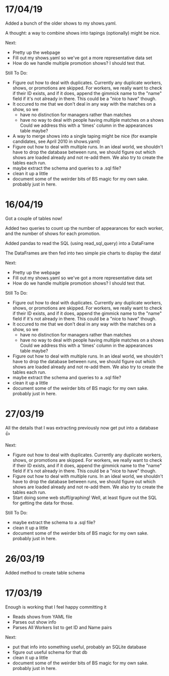 # 17/04/19
Added a bunch of the older shows to my shows.yaml. 

A thought: a way to combine shows into tapings (optionally) might be nice.

Next:
- Pretty up the webpage
- Fill out my shows.yaml so we've got a more representative data set
- How do we handle multiple promotion shows? I should test that.

Still To Do:
- Figure out how to deal with duplicates. Currently any duplicate workers, shows, or promotions are skipped. For workers, we really want to check if their ID exists, and if it does, append the gimmick name to the "name" field if it's not already in there. This could be a "nice to have" though.
- It occured to me that we don't deal in any way with the matches on a show, so we
    - have no distinction for managers rather than matches
    - have no way to deal with people having multiple matches on a shows
  Could we address this with a 'times' column in the appearances table maybe?
- A way to merge shows into a single taping might be nice (for example candidates, see April 2010 in shows.yaml)
- Figure out how to deal with multiple runs. In an ideal world, we shouldn't have to drop the database between runs, we should figure out which shows are loaded already and not re-add them. We also try to create the tables each run.
- maybe extract the schema and queries to a .sql file?
- clean it up a little
- document some of the weirder bits of BS magic for my own sake. probably just in here.

# 16/04/19
Got a couple of tables now!

Added two queries to count up the number of appearances for each worker, and the number of shows for each promotion.

Added pandas to read the SQL (using read_sql_query) into a DataFrame

The DataFrames are then fed into two simple pie charts to display the data!

Next:
- Pretty up the webpage
- Fill out my shows.yaml so we've got a more representative data set
- How do we handle multiple promotion shows? I should test that.

Still To Do:
- Figure out how to deal with duplicates. Currently any duplicate workers, shows, or promotions are skipped. For workers, we really want to check if their ID exists, and if it does, append the gimmick name to the "name" field if it's not already in there. This could be a "nice to have" though.
- It occured to me that we don't deal in any way with the matches on a show, so we
    - have no distinction for managers rather than matches
    - have no way to deal with people having multiple matches on a shows
  Could we address this with a 'times' column in the appearances table maybe?
- Figure out how to deal with multiple runs. In an ideal world, we shouldn't have to drop the database between runs, we should figure out which shows are loaded already and not re-add them. We also try to create the tables each run.
- maybe extract the schema and queries to a .sql file?
- clean it up a little
- document some of the weirder bits of BS magic for my own sake. probably just in here.

# 27/03/19
All the details that I was extracting previously now get put into a database 👍

Next:
- Figure out how to deal with duplicates. Currently any duplicate workers, shows, or promotions are skipped. For workers, we really want to check if their ID exists, and if it does, append the gimmick name to the "name" field if it's not already in there. This could be a "nice to have" though.
- Figure out how to deal with multiple runs. In an ideal world, we shouldn't have to drop the database between runs, we should figure out which shows are loaded already and not re-add them. We also try to create the tables each run.
- Start doing some web stuff/graphing! Well, at least figure out the SQL for getting the data for those.

Still To Do:
- maybe extract the schema to a .sql file?
- clean it up a little
- document some of the weirder bits of BS magic for my own sake. probably just in here.

# 26/03/19
Added method to create table schema

# 17/03/19
Enough is working that I feel happy committing it
- Reads shows from YAML file
- Parses out show info
- Parses All Workers list to get ID and Name pairs

Next:
- put that info into something useful, probably an SQLite database
- figure out useful schema for that db
- clean it up a little
- document some of the weirder bits of BS magic for my own sake. probably just in here.
